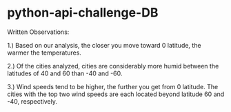 # python-api-challenge-DB
Written Observations:

1.) Based on our analysis, the closer you move toward 0 latitude, the warmer the temperatures.

2.) Of the cities analyzed, cities are considerably more humid between the latitudes of 40 and 60 than -40 and -60.

3.) Wind speeds tend to be higher, the further you get from 0 latitude. The cities with the top two wind speeds are each located beyond latitude 60 and -40, respectively.
